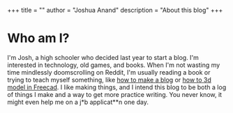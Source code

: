 +++
title = ""
author = "Joshua Anand"
description = "About this blog"
+++

# Who am I?
I'm Josh, a high schooler who decided last year to start a blog. I'm interested in technology, old games, and books. When I'm not wasting my time mindlessly doomscrolling on Reddit, I'm usually reading a book or trying to teach myself something, like [how to make a blog](/) or [how to 3d model in Freecad](https://github.com/readabilityLOL/wallet). I like making things, and I intend this blog to be both a log of things I make and a way to get more practice writing. You never know, it might even help me on a j*b applicat**n one day.


